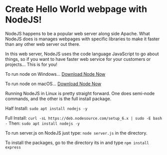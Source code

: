 # Create Hello World webpage with NodeJS!

NodeJS happens to be a popular web server along side Apache. What NodeJS does is manages webpages with specific libraries to make it faster than any other web server out there.

In this web server, NodeJS uses the code language JavaScript to go about things, so if you want to have faster web service for your customers or projects... This is for you!

To run node on Windows...
[Download Node Now](https://nodejs.org/dist/v10.13.0/node-v10.13.0-x64.msi)

To run node on macOS...
[Download Node Now](https://nodejs.org/dist/v10.13.0/node-v10.13.0.pkg)

Running NodeJS in Linux is pretty straight forward. One does semi-node commands, and the other is the full install package.

Half Install: `sudo apt install nodejs -y`

Full Install: `curl -sL https://deb.nodesource.com/setup_6.x | sudo -E bash -`
Then: `sudo apt install nodejs -y`

To run server.js on NodeJS just type: `node server.js` in the directory.

To install the packages, go to the directory its in and type
`npm install express`

